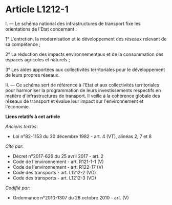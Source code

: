 # Article L1212-1

I. ― Le schéma national des infrastructures de transport fixe les orientations de l'Etat concernant :

1° L'entretien, la modernisation et le développement des réseaux relevant de sa compétence ;

2° La réduction des impacts environnementaux et de la consommation des espaces agricoles et naturels ;

3° Les aides apportées aux collectivités territoriales pour le développement de leurs propres réseaux.

II. ― Ce schéma sert de référence à l'Etat et aux collectivités territoriales pour harmoniser la programmation de leurs
investissements respectifs en matière d'infrastructures de transport. Il veille à la cohérence globale des réseaux de
transport et évalue leur impact sur l'environnement et l'économie.

**Liens relatifs à cet article**

_Anciens textes_:

  - Loi n°82-1153 du 30 décembre 1982 - art. 4 (VT), alinéas 2, 7 et 8

_Cité par_:

  - Décret n°2017-626 du 25 avril 2017 - art. 2
  - Code de l'environnement - art. R121-1-1 (V)
  - Code de l'environnement - art. R122-17 (V)
  - Code des transports - art. L1212-2 (VD)
  - Code des transports - art. L1212-3 (VD)

_Codifié par_:

  - Ordonnance n°2010-1307 du 28 octobre 2010 - art. (V)
